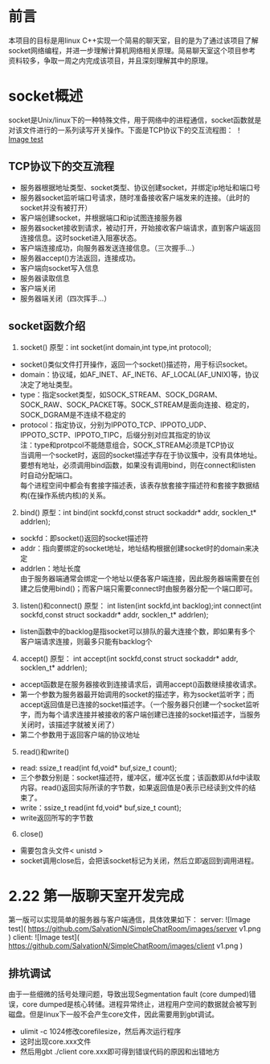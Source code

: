 # 前言
本项目的目标是用linux C++实现一个简易的聊天室，目的是为了通过该项目了解socket网络编程，并进一步理解计算机网络相关原理。简易聊天室这个项目参考资料较多，争取一周之内完成该项目，并且深刻理解其中的原理。
# socket概述
socket是Unix/linux下的一种特殊文件，用于网络中的进程通信，socket函数就是对该文件进行的一系列读写开关操作。下面是TCP协议下的交互流程图：
！[Image test](https://github.com/SalvationN/SimpleChatRoom/images/socket交互.png)
## TCP协议下的交互流程
- 服务器根据地址类型、socket类型、协议创建socket，并绑定ip地址和端口号
- 服务器socket监听端口号请求，随时准备接收客户端发来的连接。（此时的socket并没有被打开）
- 客户端创建socket，并根据端口和ip试图连接服务器
- 服务器socket接收到请求，被动打开，开始接收客户端请求，直到客户端返回连接信息。这时socket进入阻塞状态。
- 客户端连接成功，向服务器发送连接信息。（三次握手...）
- 服务器accept()方法返回，连接成功。
- 客户端向socket写入信息
- 服务器读取信息
- 客户端关闭
- 服务器端关闭（四次挥手...）  

## socket函数介绍
1. socket()
原型：int socket(int domain,int type,int protocol);  
- socket()类似文件打开操作，返回一个socket()描述符，用于标识socket。
- domain：协议域，如AF_INET、AF_INET6、AF_LOCAL(AF_UNIX)等，协议决定了地址类型。
- type：指定socket类型，如SOCK_STREAM、SOCK_DGRAM、SOCK_RAW、SOCK_PACKET等。SOCK_STREAM是面向连接、稳定的，SOCK_DGRAM是不连续不稳定的
- protocol：指定协议，分别为IPPOTO_TCP、IPPOTO_UDP、IPPOTO_SCTP、IPPOTO_TIPC，后缀分别对应其指定的协议  
注：type和protpcol不能随意组合，SOCK_STREAM必须是TCP协议  
当调用一个socket时，返回的socket描述字存在于协议簇中，没有具体地址。要想有地址，必须调用bind函数，如果没有调用bind，则在connect和listen时自动分配端口。  
每个进程空间中都会有套接字描述表，该表存放套接字描述符和套接字数据结构(在操作系统内核)的关系。
2. bind()
原型：int bind(int sockfd,const struct sockaddr* addr, socklen_t* addrlen);  
- sockfd：即socket()返回的socket描述符
- addr：指向要绑定的socket地址，地址结构根据创建socket时的domain来决定
- addrlen：地址长度  
由于服务器端通常会绑定一个地址以便各客户端连接，因此服务器端需要在创建之后使用bind()；而客户端只需要connect时由服务器分配一个端口即可。  
3. listen()和connect()
原型： int listen(int sockfd,int backlog);int connect(int sockfd,const struct sockaddr* addr, socklen_t* addrlen);  
- listen函数中的backlog是指socket可以排队的最大连接个数，即如果有多个客户端请求连接，则最多只能有backlog个
4. accept()
原型： int accept(int sockfd,const struct sockaddr* addr, socklen_t* addrlen);  
- accept函数是在服务器接收到连接请求后，调用accept()函数继续接收请求。
- 第一个参数为服务器最开始调用的socket的描述字，称为socket监听字；而accept返回值是已连接的socket描述字。（一个服务器只创建一个socket监听字，而为每个请求连接并被接收的客户端创建已连接的socket描述字，当服务关闭时，该描述字就被关闭了）
- 第二个参数用于返回客户端的协议地址
5. read()和write()
- read: ssize_t read(int fd,void* buf,size_t count);
- 三个参数分别是：socket描述符，缓冲区，缓冲区长度；该函数即从fd中读取内容。read()返回实际所读的字节数，如果返回值是0表示已经读到文件的结束了。
- write：ssize_t read(int fd,void* buf,size_t count);
- write返回所写的字节数
6. close()
- 需要包含头文件< unistd >
- socket调用close后，会把该socket标记为关闭，然后立即返回到调用进程。

# 2.22 第一版聊天室开发完成
第一版可以实现简单的服务器与客户端通信，具体效果如下：
server:
![Image test]( https://github.com/SalvationN/SimpleChatRoom/images/server v1.png )
client:
![Image test]( https://github.com/SalvationN/SimpleChatRoom/images/client v1.png )
## 排坑调试
由于一些细微的括号处理问题，导致出现Segmentation fault (core dumped)错误，core dumped是核心转储。进程异常终止，进程用户空间的数据就会被写到磁盘。但是linux下一般不会产生core文件，因此需要用到gbt调试。  
- ulimit -c 1024修改corefilesize，然后再次运行程序
- 这时出现core.xxx文件
- 然后用gbt ./client core.xxx即可得到错误代码的原因和出错地方